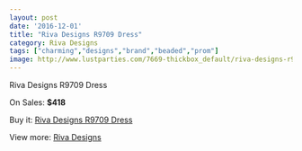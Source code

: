 ```yaml
---
layout: post
date: '2016-12-01'
title: "Riva Designs R9709 Dress"
category: Riva Designs
tags: ["charming","designs","brand","beaded","prom"]
image: http://www.lustparties.com/7669-thickbox_default/riva-designs-r9709-dress.jpg
---
```

Riva Designs R9709 Dress

On Sales: **$418**
<a href="https://www.lustparties.com/en/riva-designs/2552-riva-designs-r9709-dress.html"><amp-img layout="responsive" width="600" height="600" src="//www.lustparties.com/7669-thickbox_default/riva-designs-r9709-dress.jpg" alt="Riva Designs R9709 Dress 0" /></a>
<a href="https://www.lustparties.com/en/riva-designs/2552-riva-designs-r9709-dress.html"><amp-img layout="responsive" width="600" height="600" src="//www.lustparties.com/7670-thickbox_default/riva-designs-r9709-dress.jpg" alt="Riva Designs R9709 Dress 1" /></a>

Buy it: [Riva Designs R9709 Dress](https://www.lustparties.com/en/riva-designs/2552-riva-designs-r9709-dress.html "Riva Designs R9709 Dress")

View more: [Riva Designs](https://www.lustparties.com/en/6-riva-designs "Riva Designs")